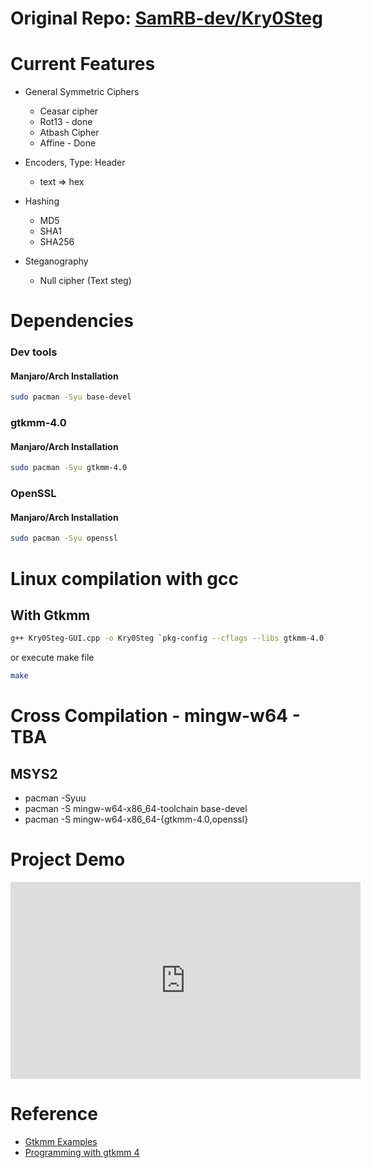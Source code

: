 # Original Repo: [SamRB-dev/Kry0Steg](https://github.com/SamRB-dev/Kry0Steg)
# Current Features
 - General Symmetric Ciphers
    - Ceasar cipher
    - Rot13 - done
    - Atbash Cipher 
    - Affine - Done

- Encoders, Type: Header
   - text => hex
- Hashing
   - MD5
   - SHA1
   - SHA256

- Steganography
   - Null cipher (Text steg)

# Dependencies
### Dev tools
#### Manjaro/Arch Installation
```bash 
sudo pacman -Syu base-devel
```
### gtkmm-4.0
#### Manjaro/Arch Installation
```bash
sudo pacman -Syu gtkmm-4.0
```
### OpenSSL
#### Manjaro/Arch Installation
```bash
sudo pacman -Syu openssl
```

# Linux compilation with gcc
## With Gtkmm 
```bash
g++ Kry0Steg-GUI.cpp -o Kry0Steg `pkg-config --cflags --libs gtkmm-4.0` -l ssl -l crypto
```
or execute make file

```bash
make
```

# Cross Compilation - mingw-w64 - TBA
## MSYS2
- pacman -Syuu
- pacman -S mingw-w64-x86_64-toolchain base-devel
- pacman -S mingw-w64-x86_64-{gtkmm-4.0,openssl}

# Project Demo
<iframe width="560" height="315" src="https://www.youtube.com/embed/slqB0bqXF3I?si=UYPIqcPH-Ms8qbxH" title="YouTube video player" frameborder="0" allow="accelerometer; autoplay; clipboard-write; encrypted-media; gyroscope; picture-in-picture; web-share" referrerpolicy="strict-origin-when-cross-origin" allowfullscreen></iframe>

# Reference
- [Gtkmm Examples](https://github.com/gammasoft71/Examples_Gtkmm)
- [Programming with gtkmm 4](https://gnome.pages.gitlab.gnome.org/gtkmm-documentation/index.html)